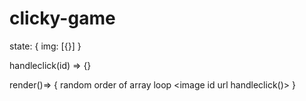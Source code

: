# clicky-game

state: {
    img: [{}]
}

handleclick(id) => {}

render()=> {
    random order of array
    loop
    <image id url handleclick()>
}